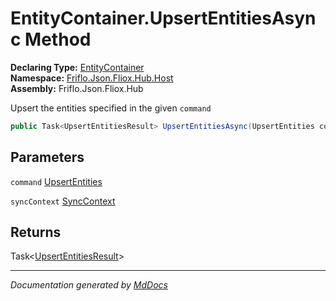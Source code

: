 ﻿<!--  
  <auto-generated>   
    The contents of this file were generated by a tool.  
    Changes to this file may be list if the file is regenerated  
  </auto-generated>   
-->

# EntityContainer.UpsertEntitiesAsync Method

**Declaring Type:** [EntityContainer](../index.md)  
**Namespace:** [Friflo.Json.Fliox.Hub.Host](../../index.md)  
**Assembly:** Friflo.Json.Fliox.Hub

Upsert the entities specified in the given `command`

```csharp
public Task<UpsertEntitiesResult> UpsertEntitiesAsync(UpsertEntities command, SyncContext syncContext);
```

## Parameters

`command`  [UpsertEntities](../../../Protocol/Tasks/UpsertEntities/index.md)

`syncContext`  [SyncContext](../../SyncContext/index.md)

## Returns

Task\<[UpsertEntitiesResult](../../../Protocol/Tasks/UpsertEntitiesResult/index.md)\>

___

*Documentation generated by [MdDocs](https://github.com/ap0llo/mddocs)*
